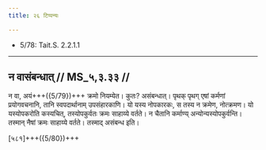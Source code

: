 ```yaml
---
title: २६ टिप्पन्यः

---
```

- 5/78: Tait.S. 2.2.1.1

____________________________________________


## न वासंबन्धात् // MS_५,३.३३ //

न वा, अयं+++({5/79})+++ क्रमो नियम्येत। कुतः? असंबन्धात्। पृथक् पृथग् एषां कर्मणां प्रयोगवचनानि, तानि स्वपदार्थानाम् उपसंहारकाणि। यो यस्य नोपकारकः, स तस्य न क्रमेण, नोत्क्रमण। यो यस्योपकरोति कस्यचित्, तस्योपकुर्वतः क्रमः साहाय्ये वर्तते। न चैतानि कर्माण्य् अन्योन्यस्योपकुर्वन्ति। तस्मान् नैषां क्रमः साहाय्ये वर्तते। तस्माद् असंबन्ध इति।

[५८१]+++({5/80})+++
